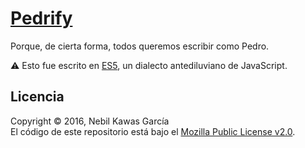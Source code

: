 
# [Pedrify](https://nebil.github.io/pedrify)

Porque, de cierta forma, todos queremos escribir como Pedro.

:warning: Esto fue escrito en [ES5](https://es5.github.io/),
un dialecto antediluviano de JavaScript.

## Licencia

Copyright © 2016, Nebil Kawas García  
El código de este repositorio está bajo el [Mozilla Public License v2.0](
https://www.mozilla.org/MPL/2.0/).
